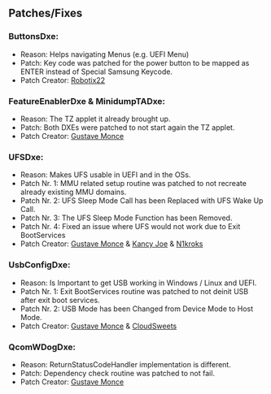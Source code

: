 ## Patches/Fixes

### ButtonsDxe:

- Reason: Helps navigating Menus (e.g. UEFI Menu)
- Patch: Key code was patched for the power button to be mapped as ENTER instead of Special Samsung Keycode.
- Patch Creator: [Robotix22](https://github.com/Robotix22)

### FeatureEnablerDxe & MinidumpTADxe:

- Reason: The TZ applet it already brought up.
- Patch: Both DXEs were patched to not start again the TZ applet.
- Patch Creator: [Gustave Monce](https://github.com/gus33000)

### UFSDxe:

- Reason: Makes UFS usable in UEFI and in the OSs.
- Patch Nr. 1: MMU related setup routine was patched to not recreate already existing MMU domains.
- Patch Nr. 2: UFS Sleep Mode Call has been Replaced with UFS Wake Up Call.
- Patch Nr. 3: The UFS Sleep Mode Function has been Removed.
- Patch Nr. 4: Fixed an issue where UFS would not work due to Exit BootServices
- Patch Creator: [Gustave Monce](https://github.com/gus33000) & [Kancy Joe](https://github.com/sunflower2333) & [N1kroks](https://github.com/N1kroks)

### UsbConfigDxe:

- Reason: Is Important to get USB working in Windows / Linux and UEFI.
- Patch Nr. 1: Exit BootServices routine was patched to not deinit USB after exit boot services.
- Patch Nr. 2: USB Mode has been Changed from Device Mode to Host Mode.
- Patch Creator: [Gustave Monce](https://github.com/gus33000) & [CloudSweets](https://github.com/cloudsweets)

### QcomWDogDxe:

- Reason: ReturnStatusCodeHandler implementation is different.
- Patch: Dependency check routine was patched to not fail.
- Patch Creator: [Gustave Monce](https://github.com/gus33000)
